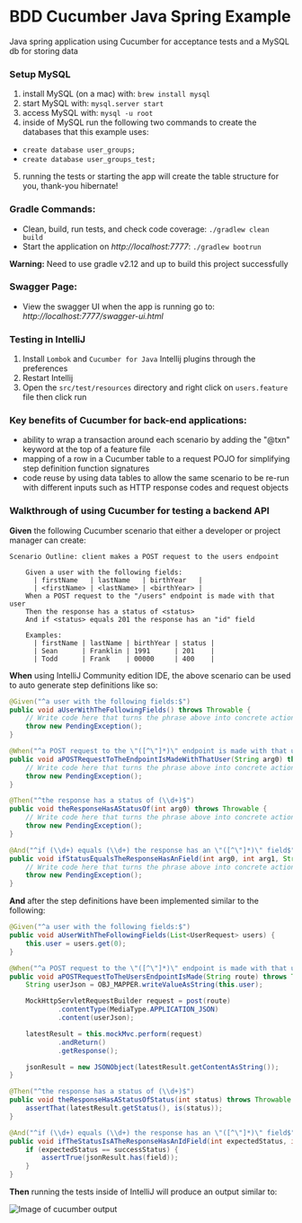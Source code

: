 # BDD Cucumber Java Spring Example
Java spring application using Cucumber for acceptance tests and a MySQL db for storing data

### Setup MySQL
1) install MySQL (on a mac) with: `brew install mysql`
2) start MySQL with: `mysql.server start`
3) access MySQL with: `mysql -u root`
4) inside of MySQL run the following two commands to create the databases that this example uses:
- `create database user_groups;`
- `create database user_groups_test;`
5) running the tests or starting the app will create the table structure for you, thank-you hibernate!

### Gradle Commands:
- Clean, build, run tests, and check code coverage: `./gradlew clean build`
- Start the application on *http://localhost:7777*: `./gradlew bootrun`

**Warning:** Need to use gradle v2.12 and up to build this project successfully

### Swagger Page:
- View the swagger UI when the app is running go to: *http://localhost:7777/swagger-ui.html*

### Testing in IntelliJ
1) Install `Lombok` and `Cucumber for Java` Intellij plugins through the preferences
2) Restart Intellij
3) Open the `src/test/resources` directory and right click on `users.feature` file then click run

### Key benefits of Cucumber for back-end applications:

- ability to wrap a transaction around each scenario by adding the "@txn" keyword at the top of a feature file
- mapping of a row in a Cucumber table to a request POJO for simplifying step definition function signatures
- code reuse by using data tables to allow the same scenario to be re-run with different inputs such as HTTP response codes and request objects


### Walkthrough of using Cucumber for testing a backend API

**Given** the following Cucumber scenario that either a developer or project manager can create:

```Cucumber
Scenario Outline: client makes a POST request to the users endpoint

    Given a user with the following fields:
      | firstName   | lastName   | birthYear   |
      | <firstName> | <lastName> | <birthYear> |
    When a POST request to the "/users" endpoint is made with that user
    Then the response has a status of <status>
    And if <status> equals 201 the response has an "id" field

    Examples:
      | firstName | lastName | birthYear | status |
      | Sean      | Franklin | 1991      | 201    |
      | Todd      | Frank    | 00000     | 400    |
```      
**When** using IntelliJ Community edition IDE, the above scenario can be used to auto generate step definitions like so:

```java
@Given("^a user with the following fields:$")
public void aUserWithTheFollowingFields() throws Throwable {
    // Write code here that turns the phrase above into concrete actions
    throw new PendingException();
}

@When("^a POST request to the \"([^\"]*)\" endpoint is made with that user$")
public void aPOSTRequestToTheEndpointIsMadeWithThatUser(String arg0) throws Throwable {
    // Write code here that turns the phrase above into concrete actions
    throw new PendingException();
}

@Then("^the response has a status of (\\d+)$")
public void theResponseHasAStatusOf(int arg0) throws Throwable {
    // Write code here that turns the phrase above into concrete actions
    throw new PendingException();
}

@And("^if (\\d+) equals (\\d+) the response has an \"([^\"]*)\" field$")
public void ifStatusEqualsTheResponseHasAnField(int arg0, int arg1, String arg2) throws Throwable {
    // Write code here that turns the phrase above into concrete actions
    throw new PendingException();
}
```
**And** after the step definitions have been implemented similar to the following:

```java
@Given("^a user with the following fields:$")
public void aUserWithTheFollowingFields(List<UserRequest> users) {
    this.user = users.get(0);
}

@When("^a POST request to the \"([^\"]*)\" endpoint is made with that user$")
public void aPOSTRequestToTheUsersEndpointIsMade(String route) throws Throwable {
    String userJson = OBJ_MAPPER.writeValueAsString(this.user);

    MockHttpServletRequestBuilder request = post(route)
            .contentType(MediaType.APPLICATION_JSON)
            .content(userJson);

    latestResult = this.mockMvc.perform(request)
            .andReturn()
            .getResponse();

    jsonResult = new JSONObject(latestResult.getContentAsString());
}

@Then("^the response has a status of (\\d+)$")
public void theResponseHasAStatusOfStatus(int status) throws Throwable {
    assertThat(latestResult.getStatus(), is(status));
}

@And("^if (\\d+) equals (\\d+) the response has an \"([^\"]*)\" field$")
public void ifTheStatusIsATheResponseHasAnIdField(int expectedStatus, int successStatus, String field) throws Throwable {
    if (expectedStatus == successStatus) {
        assertTrue(jsonResult.has(field));
    }
}
```

**Then** running the tests inside of IntelliJ will produce an output similar to:

![Image of cucumber output](https://github.com/franklsm1/UserGroupsAPI/blob/master/public/CucumberOutput.png)
